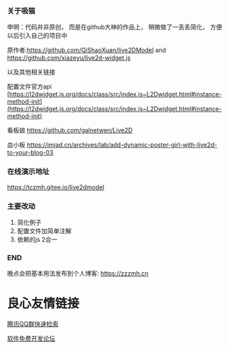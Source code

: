 ### 关于吸猫
申明：代码并非原创，
而是在github大神的作品上，
稍微做了一丢丢简化，
方便以后引入自己的项目中

原作者:https://github.com/QiShaoXuan/live2DModel
 and 
https://github.com/xiazeyu/live2d-widget.js

以及其他相关链接

配置文件官方api
[https://l2dwidget.js.org/docs/class/src/index.js~L2Dwidget.html#instance-method-init](https://l2dwidget.js.org/docs/class/src/index.js~L2Dwidget.html#instance-method-init)

看板娘
https://github.com/galnetwen/Live2D

血小板
https://imjad.cn/archives/lab/add-dynamic-poster-girl-with-live2d-to-your-blog-03

### 在线演示地址
https://tczmh.gitee.io/live2dmodel

### 主要改动
1. 简化例子
2. 配置文件加简单注解
3. 依赖的js 2合一


### END
晚点会把基本用法发布到个人博客: https://zzzmh.cn

 # 良心友情链接

[腾讯QQ群快速检索](http://u.720life.cn/s/8cf73f7c)

[软件免费开发论坛](http://u.720life.cn/s/bbb01dc0)